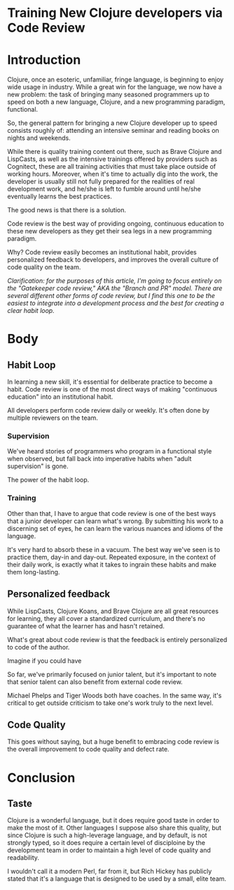 # Training New Clojure developers via Code Review

# Introduction

Clojure, once an esoteric, unfamiliar, fringe language, is beginning to enjoy wide usage in industry. While a great win for the language, we now have a new problem: the task of bringing many seasoned programmers up to speed on both a new language, Clojure, and a new programming paradigm, functional.

So, the general pattern for bringing a new Clojure developer up to speed consists roughly of: attending an intensive seminar and reading books on nights and weekends.

While there is quality training content out there, such as Brave Clojure and LispCasts, as well as the intensive trainings offered by providers such as Cognitect, these are all training activities that must take place outside of working hours. Moreover, when it's time to actually dig into the work, the developer is usually still not fully prepared for the realities of real development work, and he/she is left to fumble around until he/she eventually learns the best practices.

The good news is that there is a solution.

Code review is the best way of providing ongoing, continuous education to these new developers as they get their sea legs in a new programming paradigm.

Why? Code review easily becomes an institutional habit, provides personalized feedback to developers, and improves the overall culture of code quality on the team.

*Clarification: for the purposes of this article, I'm going to focus entirely on the "Gatekeeper code review," AKA the "Branch and PR" model. There are several different other forms of code review, but I find this one to be the easiest to integrate into a development process and the best for creating a clear habit loop.*

# Body

## Habit Loop

In learning a new skill, it's essential for deliberate practice to become a habit. Code review is one of the most direct ways of making "continuous education" into an institutional habit.

All developers perform code review daily or weekly. It's often done by multiple reviewers on the team.

### Supervision

We've heard stories of programmers who program in a functional style when observed, but fall back into imperative habits when "adult supervision" is gone.

The power of the habit loop.

### Training

Other than that, I have to argue that code review is one of the best ways that a junior developer can learn what's wrong. By submitting his work to a discerning set of eyes, he can learn the various nuances and idioms of the language.

It's very hard to absorb these in a vacuum. The best way we've seen is to practice them, day-in and day-out. Repeated exposure, in the context of their daily work, is exactly what it takes to ingrain these habits and make them long-lasting.

## Personalized feedback

While LispCasts, Clojure Koans, and Brave Clojure are all great resources for learning, they all cover a standardized curriculum, and there's no guarantee of what the learner has and hasn't retained.

What's great about code review is that the feedback is entirely personalized to code of the author. 

Imagine if you could have 

So far, we've primarily focused on junior talent, but it's important to note that senior talent can also benefit from external code review.

Michael Phelps and Tiger Woods both have coaches. In the same way, it's critical to get outside criticism to take one's work truly to the next level.

## Code Quality

This goes without saying, but a huge benefit to embracing code review is the overall improvement to code quality and defect rate.

# Conclusion

## Taste

Clojure is a wonderful language, but it does require good taste in order to make the most of it. Other languages I suppose also share this quality, but since Clojure is such a high-leverage language, and by default, is not strongly typed, so it does require a certain level of disciploine by the development team in order to maintain a high level of code quality and readability. 

I wouldn't call it a modern Perl, far from it, but Rich Hickey has publicly stated that it's a language that is designed to be used by a small, elite team. 
